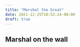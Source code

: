 ```yaml
---
title: "Marshal the Great"
date: 2021-12-25T18:52:24-08:00
draft: true
---
```


## Marshal on the wall

